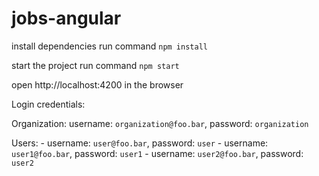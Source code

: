 # jobs-angular

install dependencies
run command `npm install`

start the project
run command `npm start`

open http://localhost:4200 in the browser

Login credentials:

  Organization: username: `organization@foo.bar`, password: `organization`

  Users: 
    - username: `user@foo.bar`, password: `user`
    - username: `user1@foo.bar`, password: `user1`
    - username: `user2@foo.bar`, password: `user2`
